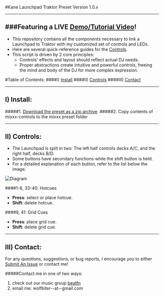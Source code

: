 #Kane Launchpad Traktor Preset
Version 1.0.x

------------------------
###Featuring a LIVE [Demo/Tutorial Video](https://youtu.be/dpdWzb0PEWo)!
------------------------

+ This repository contains all the components necessary to link a Launchpad to Traktor with
my customized set of controls and LEDs.
+ Here are several quick-reference guides for the [Controls](#ii-controls).
+ This script is driven by 2 core principles:
  - Controls' effects and layout should reflect actual DJ needs.
  - Proper abstractions create intuitive and powerful controls, freeing the mind and body of the DJ for more complex expression.

#Table of Contents:
####I) [Install](#i-install-1)
####II) [Controls](#ii-controls-1)
####III) [Contact](#iii-contact-1)

------------------------
## I) Install:
#####1. [Download the preset as a zip archive](https://github.com/wolfbiter/kane-launchpad-traktor/archive/master.zip).
#####2. Copy contents of mixxx-controls to the mixxx preset folder

------------------------
## II) Controls:
- The Launchpad is split in two: The left half controls decks A/C, and the right half, decks B/D.
- Some buttons have secondary functions while the shift button is held.
- For a detailed explanation of each button, refer to the list below the image.

![Diagram](https://raw.github.com/wolfbiter/kane-launchpad-traktor/master/launchpad-diagram%20backup.PNG)

####1-8, 33-40: Hotcues
- **Press**: select or place hotcue.
- **Shift**: delete hotcue.

####9, 41: Grid Cues
- **Press**: place grid cue.
- **Shift**: delete grid cue.


------------------------
## III) Contact:
For any questions, suggestions, or bug reports, I encourage you to either [Submit An Issue](https://github.com/wolfbiter/kane-launchpad-traktor/issues?state=open) or contact me!

#####Contact me in one of two ways:
1. check out our music group [beatfn](http://beatfn.com)
2. email me: wolfbiter--at--gmail.com
